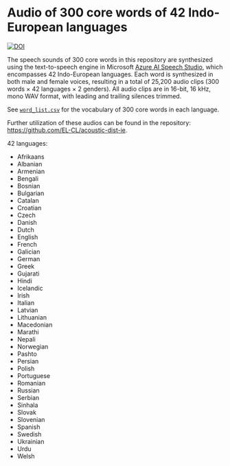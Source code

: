 # Audio of 300 core words of 42 Indo-European languages

[![DOI](https://zenodo.org/badge/812307386.svg)](https://zenodo.org/badge/latestdoi/812307386)

The speech sounds of 300 core words in this repository are synthesized using the text-to-speech engine in Microsoft [Azure AI Speech Studio](https://speech.microsoft.com/), which encompasses 42 Indo-European languages. Each word is synthesized in both male and female voices, resulting in a total of 25,200 audio clips (300 words × 42 languages × 2 genders). All audio clips are in 16-bit, 16 kHz, mono WAV format, with leading and trailing silences trimmed.

See [`word_list.csv`](word_list.csv) for the vocabulary of 300 core words in each language.

Further utilization of these audios can be found in the repository: https://github.com/EL-CL/acoustic-dist-ie.

42 languages:

- Afrikaans
- Albanian
- Armenian
- Bengali
- Bosnian
- Bulgarian
- Catalan
- Croatian
- Czech
- Danish
- Dutch
- English
- French
- Galician
- German
- Greek
- Gujarati
- Hindi
- Icelandic
- Irish
- Italian
- Latvian
- Lithuanian
- Macedonian
- Marathi
- Nepali
- Norwegian
- Pashto
- Persian
- Polish
- Portuguese
- Romanian
- Russian
- Serbian
- Sinhala
- Slovak
- Slovenian
- Spanish
- Swedish
- Ukrainian
- Urdu
- Welsh
